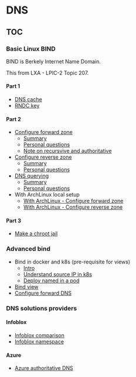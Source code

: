 # DNS

## TOC
 
### Basic Linux BIND 

BIND is Berkely Internet Name Domain.

This from LXA - LPIC-2 Topic 207.

#### Part 1

- [DNS cache](1-basic-bind-lxa/p1-1-dns-cache.md)
- [RNDC key](1-basic-bind-lxa/p1-2-rndc-key.md)

#### Part 2

- [Configure forward zone](1-basic-bind-lxa/p2-1-configure-forward-zone.md)
    - [Summary](1-basic-bind-lxa/p2-1-summary-configure-forward-zone.md)
    - [Personal questions](1-basic-bind-lxa/p2-1-xx-questions.md)
    - [Note on recursvive and authoritative](1-basic-bind-lxa/p2-1-zz-note-on-recursive-and-authoritative-dns.md)
- [Configure reverse zone](1-basic-bind-lxa/p2-2-configure-reverse-zone.md)
    - [Summary](1-basic-bind-lxa/with-archlinux-p2-2-summary-configure-reverse-zone.md)
    - [Personal questions](1-basic-bind-lxa/p2-2-xx-questions.md)
- [DNS querying](1-basic-bind-lxa/p2-3-DNS-querying.md)
    - [Summary](1-basic-bind-lxa/p2-3-summary-DNS-querying.md)
    - [Personal questions](1-basic-bind-lxa/p2-3-xx-questions.md)
- With ArchLinux local setup
    - [With ArchLinux - Configure forward zone](1-basic-bind-lxa/with-archlinux-p2-1-summary-configure-forward-zone.md)
    - [With ArchLinux - Configure reverse zone](1-basic-bind-lxa/with-archlinux-p2-2-summary-configure-reverse-zone.md)  
#### Part 3

- [Make a chroot jail](1-basic-bind-lxa/p3-1-chroot-jail.md)


### Advanced bind

- Bind in docker and k8s (pre-requisite for views)
    - [Intro](./2-advanced-bind/1-bind-in-docker-and-kubernetes/1-intro.md)
    - [Understand source IP in k8s](./2-advanced-bind/1-bind-in-docker-and-kubernetes/2-understand-source-ip-in-k8s.md)
    - [Deploy named in a pod](./2-advanced-bind/1-bind-in-docker-and-kubernetes/3-deploy-named-in-a-pod.md)  
- [Bind view](./2-advanced-bind/2-bind-views/bind-views.md)
- [Configure forward DNS](./2-advanced-bind/3-bind-forwarders/dns-forwarding.md)

### DNS solutions providers

#### Infoblox

- [Infoblox comparison](3-DNS-solution-providers/1-Infoblox/infoblox-comparison.md)
- [Infoblox namespace](3-DNS-solution-providers/1-Infoblox/infoblox-namespace.md)

#### Azure

- [Azure authoritative DNS](3-DNS-solution-providers/2-Azure-DNS/azure-autho-rec.md)